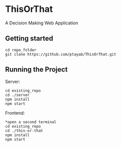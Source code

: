 # ThisOrThat
A Decision Making Web Application

## Getting started
```
cd repo_folder
git clone https://github.com/ptayab/ThisOrThat.git
```

## Running the Project
Server:
```
cd existing_repo
cd ./server
npm install
npm start
```

Frontend:
```
*open a second terminal
cd existing_repo
cd ./this-or-that
npm install
npm start
```


